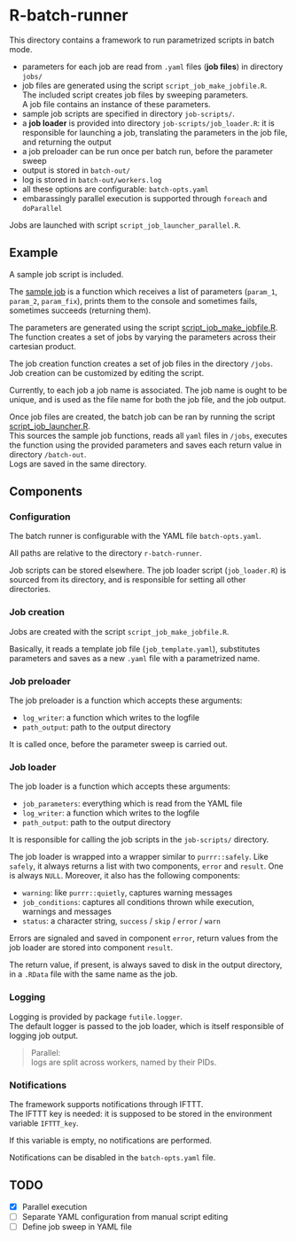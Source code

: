 # R-batch-runner

<!-- badges: start -->
<!-- badges: end -->

This directory contains a framework to run parametrized scripts in batch mode.

- parameters for each job are read from `.yaml` files (**job files**) in directory `jobs/` 
- job files are generated using the script `script_job_make_jobfile.R`.    
  The included script creates job files by sweeping parameters.    
  A job file contains an instance of these parameters.
- sample job scripts are specified in directory `job-scripts/`.
- a **job loader** is provided into directory `job-scripts/job_loader.R`: it is responsible for launching a job, translating the parameters in the job file, and returning the output
- a job preloader can be run once per batch run, before the parameter sweep
- output is stored in `batch-out/`
- log is stored in `batch-out/workers.log`
- all these options are configurable: `batch-opts.yaml`
- embarassingly parallel execution is supported through `foreach` and `doParallel`

Jobs are launched with script `script_job_launcher_parallel.R`.

## Example

A sample job script is included.   

The [sample job](job-scripts/sample_job.R) is a function which receives a list of parameters (`param_1`,
`param_2`, `param_fix`), prints them to the console and sometimes fails, sometimes succeeds (returning them).

The parameters are generated using the script [script_job_make_jobfile.R](script_job_make_jobfile.R).
The function creates a set of jobs by varying the parameters across their cartesian product.

The job creation function creates a set of job files in the directory `/jobs`.
Job creation can be customized by editing the script.

Currently, to each job a job name is associated. The job name is ought to be unique, and is used as the file name for both the job file, and the job output.

Once job files are created, the batch job can be ran by running the script [script_job_launcher.R](script_job_launcher.R).   
This sources the sample job functions, reads all `yaml` files in `/jobs`, executes the function using the provided parameters and saves each return value in directory `/batch-out`.    
Logs are saved in the same directory.

## Components

### Configuration

The batch runner is configurable with the YAML file `batch-opts.yaml`.

All paths are relative to the directory `r-batch-runner`.   

Job scripts can be stored elsewhere. 
The job loader script (`job_loader.R`) is sourced from its directory, and is responsible for setting all other directories.

### Job creation

Jobs are created with the script `script_job_make_jobfile.R`.    

Basically, it reads a template job file (`job_template.yaml`), substitutes parameters and saves as a new `.yaml` file with a parametrized name.

### Job preloader

The job preloader is a function which accepts these arguments:

- `log_writer`: a function which writes to the logfile
- `path_output`: path to the output directory

It is called once, before the parameter sweep is carried out.

### Job loader

The job loader is a function which accepts these arguments:

- `job_parameters`: everything which is read from the YAML file
- `log_writer`: a function which writes to the logfile
- `path_output`: path to the output directory

It is responsible for calling the job scripts in the `job-scripts/` directory.

The job loader is wrapped into a wrapper similar to `purrr::safely`.
Like `safely`, it always returns a list with two components, `error` and `result`. One is always `NULL`.
Moreover, it also has the following components:
- `warning`: like `purrr::quietly`, captures warning messages
- `job_conditions`: captures all conditions thrown while execution, warnings and messages
- `status`: a character string, `success` / `skip` / `error` / `warn`

Errors are signaled and saved in component `error`, return values from the job loader are stored into component `result`.

The return value, if present, is always saved to disk in the output directory, in a `.RData` file with the same name as the job.

### Logging

Logging is provided by package `futile.logger`.   
The default logger is passed to the job loader, which is itself responsible of logging job output.

> Parallel:    
> logs are split across workers, named by their PIDs.

### Notifications

The framework supports notifications through IFTTT.    
The IFTTT key is needed: it is supposed to be stored in the environment variable `IFTTT_key`.

If this variable is empty, no notifications are performed.

Notifications can be disabled in the `batch-opts.yaml` file.

## TODO

- [x] Parallel execution
- [ ] Separate YAML configuration from manual script editing
- [ ] Define job sweep in YAML file
